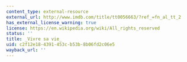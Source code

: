 ```yaml
---
content_type: external-resource
external_url: http://www.imdb.com/title/tt0056663/?ref_=fn_al_tt_2
has_external_license_warning: true
license: https://en.wikipedia.org/wiki/All_rights_reserved
status: ''
title: _Vivre sa vie_
uid: c2f12e18-4391-453c-b53b-8b06fd2c06e5
wayback_url: ''
---
```

